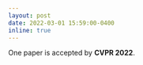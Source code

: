 ```yaml
---
layout: post
date: 2022-03-01 15:59:00-0400
inline: true
---
```


One paper is accepted by **CVPR 2022**.